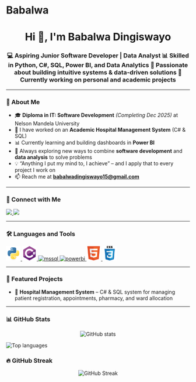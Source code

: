 # Babalwa
<h1 align="center">Hi 👋, I'm Babalwa Dingiswayo</h1>
<h3 align="center">
💻 Aspiring Junior Software Developer | Data Analyst  
📊 Skilled in Python, C#, SQL, Power BI, and Data Analytics  
🎯 Passionate about building intuitive systems & data-driven solutions  
🚀 Currently working on personal and academic projects
</h3>

---

### 🌟 About Me
- 🎓 **Diploma in IT: Software Development** *(Completing Dec 2025)* at Nelson Mandela University  
- 🔭 I have worked on an **Academic Hospital Management System** (C# & SQL)  
- 📊 Currently learning and building dashboards in **Power BI**  
- 🧠 Always exploring new ways to combine **software development** and **data analysis** to solve problems  
- 💡 “Anything I put my mind to, I achieve” – and I apply that to every project I work on  
- 📫 Reach me at **babalwadingiswayo15@gmail.com**  

---

### 🤝 Connect with Me
<p align="left">
  <a href="https://linkedin.com/in/babalwa-dingiswayo-165b31218" target="_blank">
    <img src="https://img.shields.io/badge/LinkedIn-0077B5?style=for-the-badge&logo=linkedin&logoColor=white"/>
  </a>
  <a href="mailto:babalwadingiswayo15@gmail.com">
    <img src="https://img.shields.io/badge/Email-D14836?style=for-the-badge&logo=gmail&logoColor=white"/>
  </a>
</p>

---

### 🛠 Languages and Tools
<p align="left">
  <a href="https://www.python.org" target="_blank" rel="noreferrer">
    <img src="https://raw.githubusercontent.com/devicons/devicon/master/icons/python/python-original.svg" alt="python" width="40" height="40"/>
  </a>
  <a href="https://www.w3schools.com/cs/" target="_blank" rel="noreferrer">
    <img src="https://raw.githubusercontent.com/devicons/devicon/master/icons/csharp/csharp-original.svg" alt="csharp" width="40" height="40"/>
  </a>
  <a href="https://www.microsoft.com/en-us/sql-server" target="_blank" rel="noreferrer">
    <img src="https://www.svgrepo.com/show/303229/microsoft-sql-server-logo.svg" alt="mssql" width="40" height="40"/>
  </a>
  <a href="https://powerbi.microsoft.com/" target="_blank" rel="noreferrer">
    <img src="https://img.icons8.com/color/48/power-bi.png" alt="powerbi" width="40" height="40"/>
  </a>
  <a href="https://www.w3.org/html/" target="_blank" rel="noreferrer">
    <img src="https://raw.githubusercontent.com/devicons/devicon/master/icons/html5/html5-original.svg" alt="html5" width="40" height="40"/>
  </a>
  <a href="https://www.w3schools.com/css/" target="_blank" rel="noreferrer">
    <img src="https://raw.githubusercontent.com/devicons/devicon/master/icons/css3/css3-original-wordmark.svg" alt="css3" width="40" height="40"/>
  </a>
</p>

---

### 📌 Featured Projects
- 🏥 **Hospital Management System** – C# & SQL system for managing patient registration, appointments, pharmacy, and ward allocation  
  

---
### 📊 GitHub Stats
<p align="center">
  <!-- General stats -->
  <img 
    src="https://github-readme-stats.vercel.app/api?username=Babalwa-Dingiswayo&show_icons=true&theme=tokyonight" 
    alt="GitHub stats" />
  
  <!-- Top languages -->
  <img 
    src="https://github-readme-stats.vercel.app/api/top-langs/?username=Babalwa-Dingiswayo&layout=compact&theme=tokyonight" 
    alt="Top languages" />
</p>

### 🔥 GitHub Streak
<p align="center">
  <img 
    src="https://streak-stats.demolab.com?user=Babalwa-Dingiswayo&theme=tokyonight" 
    alt="GitHub Streak" />
</p>



